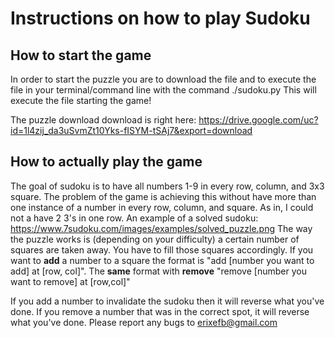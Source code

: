 # Instructions on how to play Sudoku

## How to start the game
In order to start the puzzle you are to download the file and to execute the file in your terminal/command line with the command ./sudoku.py
This will execute the file starting the game!

The puzzle download download is right here: https://drive.google.com/uc?id=1l4zij_da3uSvmZt10Yks-fISYM-tSAj7&export=download
## How to actually play the game
The goal of sudoku is to have all numbers 1-9 in every row, column, and 3x3 square.
The problem of the game is achieving this without have more than one instance of a number in every row, column, and square. 
As in, I could not a have 2 3's in one row. 
An example of a solved sudoku:
https://www.7sudoku.com/images/examples/solved_puzzle.png
The way the puzzle works is (depending on your difficulty) a certain number of squares are taken away. You have to fill those squares accordingly.
If you want to **add** a number to a square the format is "add [number you want to add] at [row, col]".
The **same** format with **remove**
"remove [number you want to remove] at [row,col]"

If you add a number to invalidate the sudoku then it will reverse what you've done.
If you remove a number that was in the correct spot, it will reverse what you've done. 
Please report any bugs to erixefb@gmail.com
